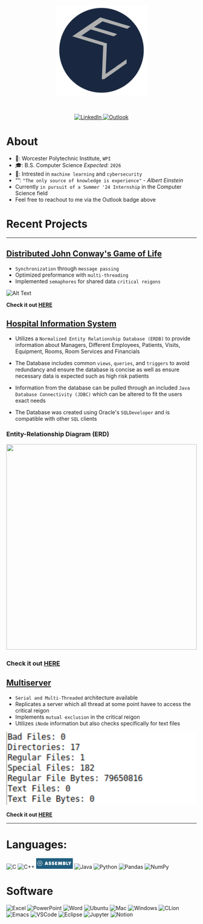<p align="center">
  <img src="EL.png" width="240" height="240"/>
</p>
<br>
<p align="center">
  <a href="https://www.linkedin.com/in/evan-lutz/" target="_blank">
    <img src="https://img.shields.io/badge/linkedin-%230077B5.svg?style=for-the-badge&logo=linkedin&logoColor=white" alt="LinkedIn">
  </a>
    <a href = "mailto: ewlutz@wpi.edu">
    <img src="https://img.shields.io/badge/Microsoft_Outlook-0078D4?style=for-the-badge&logo=microsoft-outlook&logoColor=white" alt="Outlook">
  </a>
</p>

# About

- 📖: Worcester Polytechnic Institute, `WPI`
- 🎓: B.S. Computer Science *Expected:* `2026`
- 🧐: Intrested in `machine learning` and `cybersecurity`
- “”: `"The only source of knowledge is experience"` *- Albert Einstein*
- Currently `in pursuit of a Summer '24 Internship` in the Computer Science field
- Feel free to reachout to me via the Outlook badge above

# Recent Projects

---

## [Distributed John Conway's Game of Life](https://github.com/evlutz/Operating-Systems/tree/main/Distributed_Game_of_Life)

- `Synchronization` through `message passing`
- Optimized preformance with `multi-threading`
- Implemented `semaphores` for shared data `critical reigons`

![Alt Text](GitProfileGOL.gif)

**Check it out [HERE](https://github.com/evlutz/Operating-Systems/tree/main/Distributed_Game_of_Life)**


## [Hospital Information System](https://github.com/evlutz/Databases/tree/main/Hospital%20Information%20System%20(MIS))


 * Utilizes a `Normalized Entity Relationship Database (ERDB)` to provide information about Managers, Different Employees, Patients, Visits, Equipment, Rooms, Room Services and Financials

 * The Database includes common `views`, `queries`, and `triggers` to avoid redundancy and ensure the database is concise as well as ensure necessary data is expected such as high risk patients

 * Information from the database can be pulled through an included `Java Database Connectivity (JDBC)` which can be altered to fit the users exact needs

 * The Database was created using Oracle's `SQLDeveloper` and is compatible with other `SQL` clients

### Entity-Relationship Diagram (ERD)

<img src="/Databases/Hospital%20Information%20System%20(MIS)/ERD.png" width="504" height="543" class="center">

### Check it out [HERE](https://github.com/evlutz/Databases/tree/main/Hospital%20Information%20System%20(MIS))


## [Multiserver](https://github.com/evlutz/Operating-Systems/tree/main/Server%20Request%20Handler)

- `Serial and Multi-Threaded` architecture available
- Replicates a server which all thread at some point havee to access the critical reigon
- Implements `mutual exclusion` in the critical reigon
- Utilizes `iNode` information but also checks specifically for text files

![Alt Text](SRHRun.png)

**Check it out [HERE](https://github.com/evlutz/Operating-Systems/tree/main/Server%20Request%20Handler)**

---

# Languages:
<p align="Left">
    <img src="https://img.shields.io/badge/c-%2300599C.svg?style=for-the-badge&logo=c&logoColor=white" alt="C">
  </a>
    <img src="https://img.shields.io/badge/c++-%2300599C.svg?style=for-the-badge&logo=c%2B%2B&logoColor=white" alt="C++">
    </a>
    <img src="AssemblyBadge.png" alt="Assembly">
  </a>
    <img src="https://img.shields.io/badge/java-%23ED8B00.svg?style=for-the-badge&logo=openjdk&logoColor=white" alt="Java">
  </a>
    <img src="https://img.shields.io/badge/python-3670A0?style=for-the-badge&logo=python&logoColor=ffdd54" alt="Python">
  </a>
    <img src="https://img.shields.io/badge/pandas-%23150458.svg?style=for-the-badge&logo=pandas&logoColor=white" alt="Pandas">
  </a>
    <img src="https://img.shields.io/badge/numpy-%23013243.svg?style=for-the-badge&logo=numpy&logoColor=white" alt="NumPy">
  </a>
</p>

# Software
<p align="Left">
    <img src="https://img.shields.io/badge/Microsoft_Excel-217346?style=for-the-badge&logo=microsoft-excel&logoColor=white" alt="Excel">
  </a>
    <img src="https://img.shields.io/badge/Microsoft_PowerPoint-B7472A?style=for-the-badge&logo=microsoft-powerpoint&logoColor=white" alt="PowerPoint">
  </a>
    <img src="https://img.shields.io/badge/Microsoft_Word-2B579A?style=for-the-badge&logo=microsoft-word&logoColor=white" alt="Word">
  </a>
    <img src="https://img.shields.io/badge/Ubuntu-E95420?style=for-the-badge&logo=ubuntu&logoColor=white" alt="Ubuntu">
  </a>
    <img src="https://img.shields.io/badge/mac%20os-000000?style=for-the-badge&logo=macos&logoColor=F0F0F0" alt="Mac">
  </a>
    <img src="https://img.shields.io/badge/Windows-0078D6?style=for-the-badge&logo=windows&logoColor=white" alt="Windows">
  </a>
    <img src="https://img.shields.io/badge/CLion-black?style=for-the-badge&logo=clion&logoColor=white" alt="CLion">
  </a>
    <img src="https://img.shields.io/badge/Emacs-%237F5AB6.svg?&style=for-the-badge&logo=gnu-emacs&logoColor=white" alt="Emacs">
  </a>
    <img src="https://img.shields.io/badge/Visual%20Studio%20Code-0078d7.svg?style=for-the-badge&logo=visual-studio-code&logoColor=white" alt="VSCode">
  </a>
    <img src="https://img.shields.io/badge/Eclipse-FE7A16.svg?style=for-the-badge&logo=Eclipse&logoColor=white" alt="Eclipse">
  </a>
    <img src="https://img.shields.io/badge/Jupyter-F37626.svg?&style=for-the-badge&logo=Jupyter&logoColor=white" alt="Jupyter">
  </a>
    <img src="https://img.shields.io/badge/Notion-000000?style=for-the-badge&logo=notion&logoColor=white" alt="Notion">
  </a>
</p>
<!--


**evlutz/evlutz** is a ✨ _special_ ✨ repository because its `README.md` (this file) appears on your GitHub profile.

Here are some ideas to get you started:

- 🔭 I’m currently working on ...
- 🌱 I’m currently learning ...
- 👯 I’m looking to collaborate on ...
- 🤔 I’m looking for help with ...
- 💬 Ask me about ...
- 📫 How to reach me: ...
- 😄 Pronouns: ...
- ⚡ Fun fact: ...
-->
